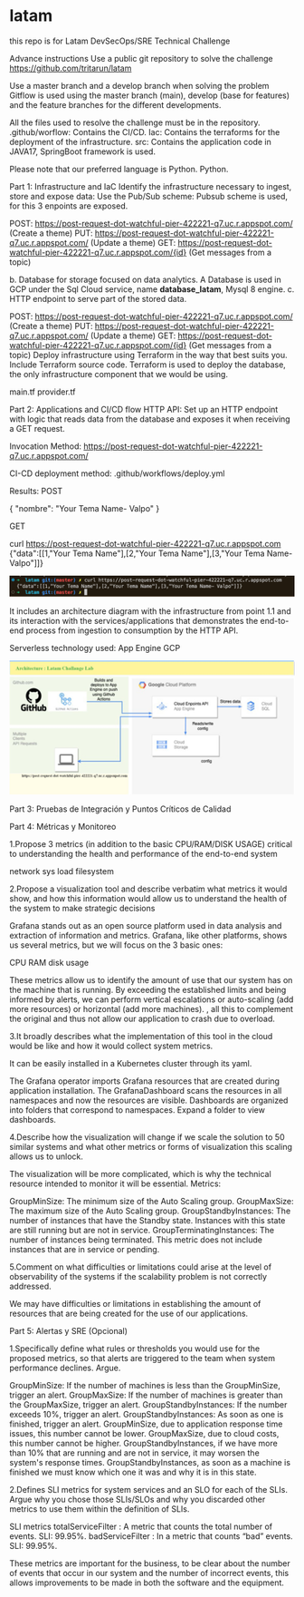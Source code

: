 # latam
this repo is for Latam DevSecOps/SRE Technical Challenge

Advance instructions
Use a public git repository to solve the challenge
https://github.com/tritarun/latam

Use a master branch and a develop branch when solving the problem
Gitflow is used using the master branch (main), develop (base for features) and the feature branches for the different developments.

All the files used to resolve the challenge must be in the repository.
.github/worflow: Contains the CI/CD.
Iac: Contains the terraforms for the deployment of the infrastructure.
src: Contains the application code in JAVA17, SpringBoot framework is used.

Please note that our preferred language is Python.
Python.

Part 1: Infrastructure and IaC
Identify the infrastructure necessary to ingest, store and expose data: Use the Pub/Sub scheme: Pubsub scheme is used, for this 3 enpoints are exposed.

POST: https://post-request-dot-watchful-pier-422221-q7.uc.r.appspot.com/ (Create a theme)
PUT: https://post-request-dot-watchful-pier-422221-q7.uc.r.appspot.com/ (Update a theme)
GET: https://post-request-dot-watchful-pier-422221-q7.uc.r.appspot.com/{id} (Get messages from a topic)

b. Database for storage focused on data analytics.
A Database is used in GCP under the Sql Cloud service, name **database_latam**, Mysql 8 engine.
c. HTTP endpoint to serve part of the stored data.

POST: https://post-request-dot-watchful-pier-422221-q7.uc.r.appspot.com/ (Create a theme)
PUT: https://post-request-dot-watchful-pier-422221-q7.uc.r.appspot.com/ (Update a theme)
GET: https://post-request-dot-watchful-pier-422221-q7.uc.r.appspot.com/{id} (Get messages from a topic)
Deploy infrastructure using Terraform in the way that best suits you. Include Terraform source code.
Terraform is used to deploy the database, the only infrastructure component that we would be using.

main.tf
provider.tf

Part 2: Applications and CI/CD flow
HTTP API: Set up an HTTP endpoint with logic that reads data from the database and exposes it when receiving a GET request.

Invocation Method:
https://post-request-dot-watchful-pier-422221-q7.uc.r.appspot.com/

CI-CD deployment method:
 .github/workflows/deploy.yml

Results:
POST

{
  "nombre": "Your Tema Name- Valpo"
}

GET

curl https://post-request-dot-watchful-pier-422221-q7.uc.r.appspot.com     
{"data":[[1,"Your Tema Name"],[2,"Your Tema Name"],[3,"Your Tema Name- Valpo"]]}

![GET Response](/images/Get_Response.png)

It includes an architecture diagram with the infrastructure from point 1.1 and its interaction with the services/applications that demonstrates the end-to-end process from ingestion to consumption by the HTTP API.

Serverless technology used: App Engine GCP

![GET Response](/images/Architecture_Latam_Challange.jpg)

Part 3: Pruebas de Integración y Puntos Críticos de Calidad


Part 4: Métricas y Monitoreo

1.Propose 3 metrics (in addition to the basic CPU/RAM/DISK USAGE) critical to understanding the health and performance of the end-to-end system

network
sys load
filesystem

2.Propose a visualization tool and describe verbatim what metrics it would show, and how this information would allow us to understand the health of the system to make strategic decisions

Grafana stands out as an open source platform used in data analysis and extraction of information and metrics. Grafana, like other platforms, shows us several metrics, but we will focus on the 3 basic ones:

CPU
RAM
disk usage

These metrics allow us to identify the amount of use that our system has on the machine that is running. By exceeding the established limits and being informed by alerts, we can perform vertical escalations or auto-scaling (add more resources) or horizontal (add more machines). , all this to complement the original and thus not allow our application to crash due to overload.

3.It broadly describes what the implementation of this tool in the cloud would be like and how it would collect system metrics.

It can be easily installed in a Kubernetes cluster through its yaml.

The Grafana operator imports Grafana resources that are created during application installation. The GrafanaDashboard scans the resources in all namespaces and now the resources are visible. Dashboards are organized into folders that correspond to namespaces. Expand a folder to view dashboards.

4.Describe how the visualization will change if we scale the solution to 50 similar systems and what other metrics or forms of visualization this scaling allows us to unlock.

The visualization will be more complicated, which is why the technical resource intended to monitor it will be essential. Metrics:

GroupMinSize: The minimum size of the Auto Scaling group.
GroupMaxSize: The maximum size of the Auto Scaling group.
GroupStandbyInstances: The number of instances that have the Standby state. Instances with this state are still running but are not in service.
GroupTerminatingInstances: The number of instances being terminated. This metric does not include instances that are in service or pending.

5.Comment on what difficulties or limitations could arise at the level of observability of the systems if the scalability problem is not correctly addressed.

We may have difficulties or limitations in establishing the amount of resources that are being created for the use of our applications.

Part 5: Alertas y SRE (Opcional)

1.Specifically define what rules or thresholds you would use for the proposed metrics, so that alerts are triggered to the team when system performance declines. Argue.

GroupMinSize: If the number of machines is less than the GroupMinSize, trigger an alert.
GroupMaxSize: If the number of machines is greater than the GroupMaxSize, trigger an alert.
GroupStandbyInstances: If the number exceeds 10%, trigger an alert.
GroupStandbyInstances: As soon as one is finished, trigger an alert.
GroupMinSize, due to application response time issues, this number cannot be lower.
GroupMaxSize, due to cloud costs, this number cannot be higher.
GroupStandbyInstances, if we have more than 10% that are running and are not in service, it may worsen the system's response times.
GroupStandbyInstances, as soon as a machine is finished we must know which one it was and why it is in this state.

2.Defines SLI metrics for system services and an SLO for each of the SLIs. Argue why you chose those SLIs/SLOs and why you discarded other metrics to use them within the definition of SLIs.

SLI metrics
totalServiceFilter : A metric that counts the total number of events. SLI: 99.95%.
badServiceFilter : In a metric that counts “bad” events. SLI: 99.95%.

These metrics are important for the business, to be clear about the number of events that occur in our system and the number of incorrect events, this allows improvements to be made in both the software and the equipment.